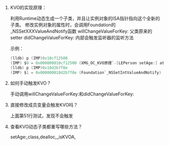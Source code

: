 1. KVO的实现原理：
 
	利用Runtime动态生成一个子类，并且让实例对象的ISA指针指向这个全新的子类。
	修改实例对象的属性时，会调用Foundation的_NSSetXXXValueAndNotify函数
	willChangeValueForKey:
	父类原来的setter
	didChangeValueForKey:
	内部会触发监听器的监听方法
	 
	示例：
	
	```objective-c
	(lldb) p (IMP)0x10cf12500
	(IMP) $0 = 0x000000010cf12500 (XMG_OC_KVO原理`-[LEPerson setAge:] at LEPerson.h:13)
	(lldb) p (IMP)0x10d2b7f8e
	(IMP) $1 = 0x000000010d2b7f8e (Foundation`_NSSetIntValueAndNotify)
	```
 
2. 如何手动触发KVO？
 
	手动调用willChangeValueForKey:和didChangeValueForKey:

3. 直接修改成员变量会触发KVO吗？
 
	上面第51行测试，发现不会触发
 
4. 查看KVO动态子类都重写哪些方法？
 
	setAge:,class,dealloc,_isKVOA,